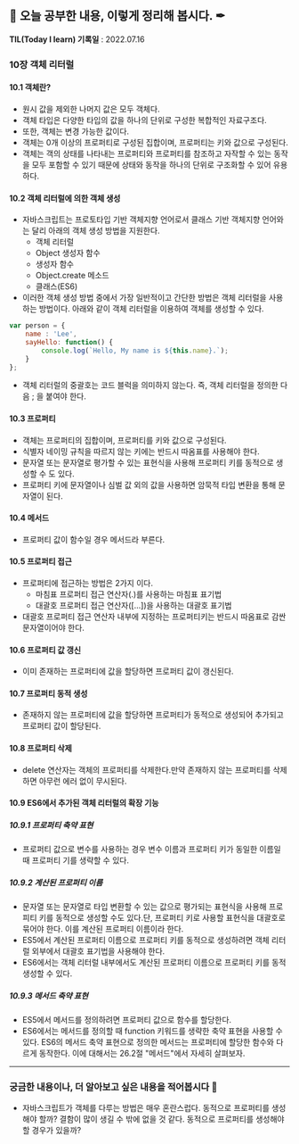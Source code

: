 ## 📕 오늘 공부한 내용, 이렇게 정리해 봅시다. ✒

**TIL(Today I learn) 기록일** : 2022.07.16

### 10장 객체 리터럴

#### 10.1 객체란?

- 원시 값을 제외한 나머지 값은 모두 객체다.
- 객체 타입은 다양한 타입의 값을 하나의 단위로 구성한 복합적인 자료구조다.
- 또한, 객체는 변경 가능한 값이다.
- 객체는 0개 이상의 프로퍼티로 구성된 집합이며, 프로퍼티는 키와 값으로 구성된다.
- 객체는 객의 상태를 나타내는 프로퍼티와 프로퍼티를 참조하고 자작할 수 있는 동작을 모두 포함할 수 있기 때문에 상태와 동작을 하나의 단위로 구조화할 수 있어 유용하다.

#### 10.2 객체 리터럴에 의한 객체 생성

- 자바스크립트는 프로토타입 기반 객체지향 언어로서 클래스 기반 객체지향 언어와는 달리 아래의 객체 생성 방법을 지원한다. 
	- 객체 리터럴
	- Object 생성자 함수
	- 생성자 함수
	- Object.create 메소드
	- 클래스(ES6)
- 이러한 객체 생성 방법 중에서 가장 일반적이고 간단한 방법은 객체 리터럴을 사용하는 방법이다. 아래와 같이 객체 리터럴을 이용하여 객체를 생성할 수 있다.

```js
var person = {
	name : 'Lee',
	sayHello: function() {
		console.log(`Hello, My name is ${this.name}.`);
	}
};
```

- 객체 리터럴의 중괄호는 코드 블럭을 의미하지 않는다. 즉, 객체 리터럴을 정의한 다음 ; 을 붙여야 한다.

#### 10.3 프로퍼티

- 객체는 프로퍼티의 집합이며, 프로퍼티를 키와 값으로 구성된다.
- 식별자 네이밍 규칙을 따르지 않는 키에는 반드시 따옴표를 사용해야 한다.
- 문자열 또는 문자열로 평가할 수 있는 표현식을 사용해 프로퍼티 키를 동적으로 생성할 수 도 있다.
- 프로퍼티 키에 문자열이나 심벌 값 외의 값을 사용하면 암묵적 타입 변환을 통해 문자열이 된다.

#### 10.4 메서드

- 프로퍼티 값이 함수일 경우 메서드라 부른다.

#### 10.5 프로퍼티 접근

- 프로퍼티에 접근하는 방법은 2가지 이다.
	- 마침표 프로퍼티 접근 연산자(.)를 사용하는 마침표 표기법
	- 대괄호 프로퍼티 접근 연산자([...])을 사용하는 대괄호 표기법
- 대괄호 프로퍼티 접근 연산자 내부에 지정하는 프로퍼티키는 반드시 따옴표로 감싼 문자열이어야 한다.

#### 10.6 프로퍼티 값 갱신

- 이미 존재하는 프로퍼티에 값을 할당하면 프로퍼티 값이 갱신된다.

#### 10.7 프로퍼티 동적 생성

- 존재하지 않는 프로퍼티에 값을 할당하면 프로퍼티가 동적으로 생성되어 추가되고 프로퍼티 값이 할당된다.

#### 10.8 프로퍼티 삭제

- delete 연산자는 객체의 프로퍼티를 삭제한다.만약 존재하지 않는 프로퍼티를 삭제하면 아무런 에러 없이 무시된다.

#### 10.9 ES6에서 추가된 객체 리터럴의 확장 기능

##### 10.9.1 프로퍼티 축약 표현

- 프로퍼티 값으로 변수를 사용하는 경우 변수 이름과 프로퍼티 키가 동일한 이름일 때 프로퍼티 기를 생략할 수 있다.

##### 10.9.2 계산된 프로퍼티 이름

- 문자열 또는 문자열로 타입 변환할 수 있는 값으로 평가되는 표현식을 사용해 프로피티 키를 동적으로 생성할 수도 있다.단, 프로퍼티 키로 사용할 표현식을 대괄호로 묶어야 한다. 이를 계산된 프로퍼티 이름이라 한다.
- ES5에서 계산된 프로퍼티 이름으로 프로퍼티 키를 동적으로 생성하려면 객체 리터럴 외부에서 대괄호 표기법을 사용해야 한다.
- ES6에서는 객체 리터럴 내부에서도 계산된 프로퍼티 이름으로 프로퍼티 키를 동적 생성할 수 있다.

##### 10.9.3 메서드 축약 표현

- ES5에서 메서드를 정의하려면 프로퍼티 값으로 함수를 할당한다.
- ES6에서는 메서드를 정의할 때 function 키워드를 생략한 축약 표현을 사용할 수 있다. ES6의 메서드 축약 표현으로 정의한 메서드는 프로퍼티에 할당한 함수와 다르게 동작한다. 이에 대해서는 26.2절 "메서드"에서 자세히 살펴보자.

---

### 궁금한 내용이나, 더 알아보고 싶은 내용을 적어봅시다 🤔

- 자바스크립트가 객체를 다루는 방법은 매우 혼란스럽다. 동적으로 프로퍼티를 생성해야 할까? 결함이 많이 생길 수 밖에 없을 것 같다. 동적으로 프로퍼티를 생성해야 할 경우가 있을까? 
